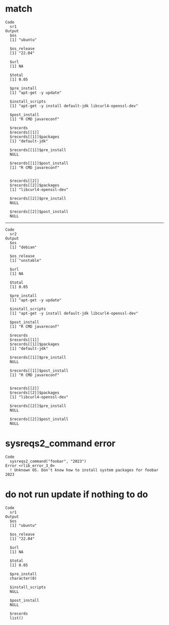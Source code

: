 # match

    Code
      sr1
    Output
      $os
      [1] "ubuntu"
      
      $os_release
      [1] "22.04"
      
      $url
      [1] NA
      
      $total
      [1] 0.05
      
      $pre_install
      [1] "apt-get -y update"
      
      $install_scripts
      [1] "apt-get -y install default-jdk libcurl4-openssl-dev"
      
      $post_install
      [1] "R CMD javareconf"
      
      $records
      $records[[1]]
      $records[[1]]$packages
      [1] "default-jdk"
      
      $records[[1]]$pre_install
      NULL
      
      $records[[1]]$post_install
      [1] "R CMD javareconf"
      
      
      $records[[2]]
      $records[[2]]$packages
      [1] "libcurl4-openssl-dev"
      
      $records[[2]]$pre_install
      NULL
      
      $records[[2]]$post_install
      NULL
      
      
      

---

    Code
      sr2
    Output
      $os
      [1] "debian"
      
      $os_release
      [1] "unstable"
      
      $url
      [1] NA
      
      $total
      [1] 0.05
      
      $pre_install
      [1] "apt-get -y update"
      
      $install_scripts
      [1] "apt-get -y install default-jdk libcurl4-openssl-dev"
      
      $post_install
      [1] "R CMD javareconf"
      
      $records
      $records[[1]]
      $records[[1]]$packages
      [1] "default-jdk"
      
      $records[[1]]$pre_install
      NULL
      
      $records[[1]]$post_install
      [1] "R CMD javareconf"
      
      
      $records[[2]]
      $records[[2]]$packages
      [1] "libcurl4-openssl-dev"
      
      $records[[2]]$pre_install
      NULL
      
      $records[[2]]$post_install
      NULL
      
      
      

# sysreqs2_command error

    Code
      sysreqs2_command("foobar", "2023")
    Error <rlib_error_3_0>
      ! Unknown OS. Don't know how to install system packages for foobar 2023

# do not run update if nothing to do

    Code
      sr1
    Output
      $os
      [1] "ubuntu"
      
      $os_release
      [1] "22.04"
      
      $url
      [1] NA
      
      $total
      [1] 0.05
      
      $pre_install
      character(0)
      
      $install_scripts
      NULL
      
      $post_install
      NULL
      
      $records
      list()
      

